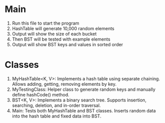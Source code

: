 # Main
1. Run this file to start the program
2. HashTable will generate 10,000 random elements
3. Output will show the size of each bucket
4. Then BST will be tested with example elements
5. Output will show BST keys and values in sorted order
# Classes
1. MyHashTable<K, V>: Implements a hash table using separate chaining. Allows adding, getting, removing elements by key.
2. MyTestingClass: Helper class to generate random keys and manually define hashCode() method.
3. BST<K, V>: Implements a binary search tree. Supports insertion, searching, deletion, and in-order traversal.
4. Main: Tests both MyHashTable and BST classes. Inserts random data into the hash table and fixed data into BST.
